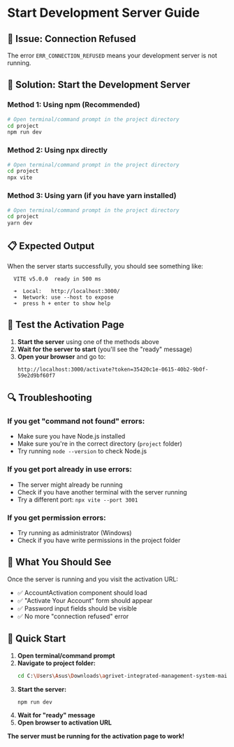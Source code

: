 # Start Development Server Guide

## 🚨 Issue: Connection Refused

The error `ERR_CONNECTION_REFUSED` means your development server is not running.

## 🔧 Solution: Start the Development Server

### Method 1: Using npm (Recommended)
```bash
# Open terminal/command prompt in the project directory
cd project
npm run dev
```

### Method 2: Using npx directly
```bash
# Open terminal/command prompt in the project directory
cd project
npx vite
```

### Method 3: Using yarn (if you have yarn installed)
```bash
# Open terminal/command prompt in the project directory
cd project
yarn dev
```

## 📋 Expected Output

When the server starts successfully, you should see something like:
```
  VITE v5.0.0  ready in 500 ms

  ➜  Local:   http://localhost:3000/
  ➜  Network: use --host to expose
  ➜  press h + enter to show help
```

## 🧪 Test the Activation Page

1. **Start the server** using one of the methods above
2. **Wait for the server to start** (you'll see the "ready" message)
3. **Open your browser** and go to:
   ```
   http://localhost:3000/activate?token=35420c1e-0615-40b2-9b0f-59e2d9bf60f7
   ```

## 🔍 Troubleshooting

### If you get "command not found" errors:
- Make sure you have Node.js installed
- Make sure you're in the correct directory (`project` folder)
- Try running `node --version` to check Node.js

### If you get port already in use errors:
- The server might already be running
- Check if you have another terminal with the server running
- Try a different port: `npx vite --port 3001`

### If you get permission errors:
- Try running as administrator (Windows)
- Check if you have write permissions in the project folder

## 📱 What You Should See

Once the server is running and you visit the activation URL:
- ✅ AccountActivation component should load
- ✅ "Activate Your Account" form should appear
- ✅ Password input fields should be visible
- ✅ No more "connection refused" error

## 🚀 Quick Start

1. **Open terminal/command prompt**
2. **Navigate to project folder:**
   ```bash
   cd C:\Users\Asus\Downloads\agrivet-integrated-management-system-main\agrivet-integrated-management-system-main\project
   ```
3. **Start the server:**
   ```bash
   npm run dev
   ```
4. **Wait for "ready" message**
5. **Open browser to activation URL**

**The server must be running for the activation page to work!**
